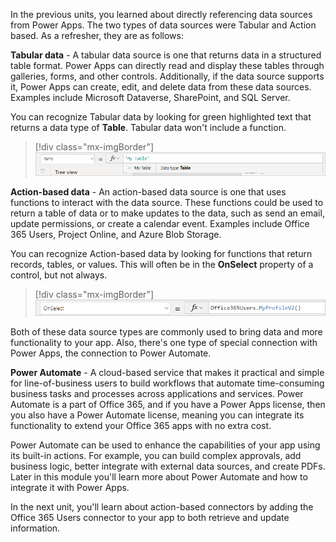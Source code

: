 In the previous units, you learned about directly referencing data sources from Power Apps. The two types of data sources were Tabular and Action based. As a refresher, they are as follows:

**Tabular data** - A tabular data source is one that returns data in a
structured table format. Power Apps can directly read and display these
tables through galleries, forms, and other controls. Additionally, if
the data source supports it, Power Apps can create, edit, and delete data
from these data sources. Examples include Microsoft Dataverse, SharePoint, and
SQL Server.

You can recognize Tabular data by looking for green highlighted text that returns a data type of **Table**. Tabular data won't include a function.

> [!div class="mx-imgBorder"]
> ![Screenshot of gallery items property populated with 'My Table'.](../media/tabular-data.png)

**Action-based data** - An action-based data source is one that uses
functions to interact with the data source. These functions could be used to return a table of data or to make updates to the data, such as send an email, update permissions, or create a calendar event. Examples include Office 365 Users, Project Online, and Azure Blob
Storage.

You can recognize Action-based data by looking for functions that return records, tables, or values. This will often be in the **OnSelect** property of a control, but not always.

> [!div class="mx-imgBorder"]
> ![Screenshot of a button with Office365Users.MyProfile() as the OnSelect property.](../media/action-based-data.png)

Both of these data source types are commonly used to bring data and
more functionality to your app. Also, there's one type of special
connection with Power Apps, the connection to Power Automate.

**Power Automate** - A cloud-based service that makes it practical and simple for line-of-business users to build workflows that automate time-consuming business tasks and processes across applications and services. Power Automate is a part of Office 365, and if you have a Power Apps license, then you also have a Power Automate license, meaning you can integrate its functionality to extend your Office 365 apps with no extra cost.

Power Automate can be used to enhance the capabilities of your app using its built-in actions. For example, you can build complex approvals, add business logic, better integrate with external data sources, and create PDFs. Later in this module you'll learn more about Power Automate and how to integrate it with Power Apps.

In the next unit, you'll learn about action-based connectors by adding the Office 365 Users connector to your app to both retrieve and update information.

